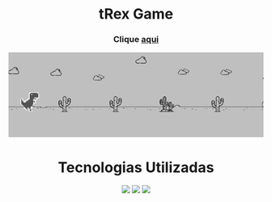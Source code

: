 <h1 align="center">tRex Game</h3>
   
<div align="center">
    <h3>Clique <a href="">aqui</a></h3>   
    <img src="./img/capa.png">
</div>

<h1 align="center">Tecnologias Utilizadas</h3>

<div align="center">
    <img src="https://img.shields.io/badge/html5-%23E34F26.svg?style=for-the-badge&logo=html5&logoColor=white" />
    <img src="https://img.shields.io/badge/css3-%231572B6.svg?style=for-the-badge&logo=css3&logoColor=white" />
    <img src="https://img.shields.io/badge/javascript-%23323330.svg?style=for-the-badge&logo=javascript&logoColor=%23F7DF1E" />
</div>
